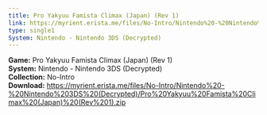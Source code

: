 ```yaml
---
title: Pro Yakyuu Famista Climax (Japan) (Rev 1)
link: https://myrient.erista.me/files/No-Intro/Nintendo%20-%20Nintendo%203DS%20(Decrypted)/Pro%20Yakyuu%20Famista%20Climax%20(Japan)%20(Rev%201).zip
type: single1
System: Nintendo - Nintendo 3DS (Decrypted)
---
```

<b>Game:</b> Pro Yakyuu Famista Climax (Japan) (Rev 1)<br>
<b>System:</b> Nintendo - Nintendo 3DS (Decrypted)<br>
<b>Collection:</b> No-Intro<br>
<b>Download:</b> https://myrient.erista.me/files/No-Intro/Nintendo%20-%20Nintendo%203DS%20(Decrypted)/Pro%20Yakyuu%20Famista%20Climax%20(Japan)%20(Rev%201).zip